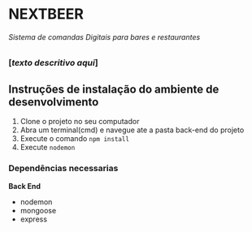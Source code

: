 # NEXTBEER
###### Sistema de comandas Digitais para bares e restaurantes


### [**_texto descritivo aqui_**]

## Instruções de instalação do ambiente de desenvolvimento
1. Clone o projeto no seu computador
2. Abra um terminal(cmd) e navegue ate a pasta back-end do projeto
3. Execute o comando `npm install`
4. Execute `nodemon`


### Dependências necessarias
**Back End**
- nodemon
- mongoose
- express